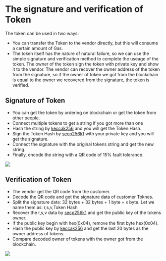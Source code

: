 
# The signature and verification of Token

The token can be used in two ways:
* You can transfer the Token to the vendor directly, but this will consume a certain amount of Gas.
* The token itself has the nature of natural failure, so we can use the simple signature and verification method to complete the useage of the token.
The owner of the token sign the token with private key and show it to the vendor. The vendor can recover the owner address of the token from the signature, so if the owner of token we got from the blockchain is equal to the owner we recovered from the signature, the token is verified.

## Signature of Token
* You can get the token by ordering on blockchain or get the token from other people.
* Connect multiple tokens to get a string if you got more than one 
* Hash the string by [keccak256](https://en.wikipedia.org/wiki/SHA-3) and you will get the Token Hash.
* Sign the Token Hash by [secp256k1](https://en.bitcoin.it/wiki/Secp256k1) with your private key and you will get the signature.
* Connect the signature with the original tokens string and get the new string.
* Finally, encode the string with a QR code of 15% fault tolerance.

![](https://metaimg.baichanghui.com/METADATA/e700e06c-925e-4041-9c3c-a45d7d6e6654)

## Verification of Token
* The vendor get the QR code from the customer.
* Decode the QR code and get the signature data of customer Toknes.
* Split the signature data: 32 bytes + 32 bytes + 1 byte + x byte. Let we name them as: r,s,v,Token Hash
* Recover the r,s,v data by [secp256k1](https://en.bitcoin.it/wiki/Secp256k1) and get the public key of the tokens owner.
* If the public key begin with hex(0x04), remove the first byte hex(0x04).
* Hash the public key by [keccak256](https://en.wikipedia.org/wiki/SHA-3) and get the last 20 bytes as the owner address of tokens.
* Compare decoded owner of tokens with the owner got from the blockchain. 

![](https://metaimg.baichanghui.com/METADATA/feb2439f-2582-41f0-8c0d-369051579762)